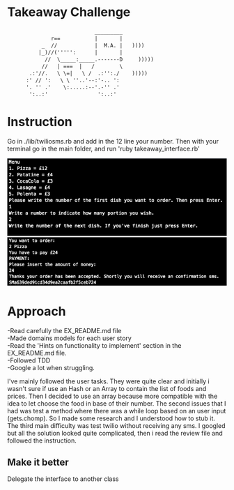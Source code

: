 Takeaway Challenge
==================
```
                            _________
              r==           |       |
           _  //            |  M.A. |   ))))
          |_)//(''''':      |       |
            //  \_____:_____.-------D     )))))
           //   | ===  |   /        \
       .:'//.   \ \=|   \ /  .:'':./    )))))
      :' // ':   \ \ ''..'--:'-.. ':
      '. '' .'    \:.....:--'.-'' .'
       ':..:'                ':..:'

 ```

# Instruction

Go in ./lib/twiliosms.rb and add in the 12 line your number.
Then with your terminal go in the main folder, and run 'ruby takeaway_interface.rb'

![First part](1.png)
![Second part](2.png)



# Approach

-Read carefully the EX_README.md file <br >
-Made domains models for each user story <br>
-Read the 'Hints on functionality to implement' section in the EX_README.md file. <br>
-Followed TDD <br>
-Google a lot when struggling. <br>

I've mainly followed the user tasks. They were quite clear and initially i wasn't sure if use an Hash or an Array to contain the list of foods and prices. Then I decided to use an array because more compatible with the idea to let choose
the food in base of their number.
The second issues that I had was test a method where there was a while loop based on an user input (gets.chomp). So I made some research and I understood how to stub it.
The third main difficulty was test twilio without receiving any sms.
I googled  but all the solution looked quite complicated, then i read the review file and followed the instruction.

## Make it better
Delegate the interface to another class
